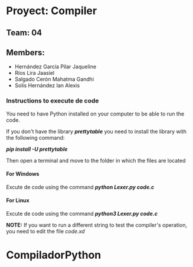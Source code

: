 # Proyect: Compiler

## Team: 04

## Members:
* Hernández García Pilar Jaqueline
* Ríos Lira Jaasiel
* Salgado Cerón Mahatma Gandhi
* Solis Hernández Ian Alexis 

### Instructions to execute de code
You need to have Python installed on your computer to be able to run the code.

If you don't have the library **_prettytable_** you need to install the library with the following command:

**_pip install -U prettytable_**

Then open a terminal and move to the folder in which the files are located

#### For Windows
Excute de code using the command **_python Lexer.py code.c_**
#### For Linux
Excute de code using the command **_python3 Lexer.py code.c_**

**NOTE:** If you want to run a different string to test the compiler's operation, you need to edit the file _code.xd_ 
# CompiladorPython
